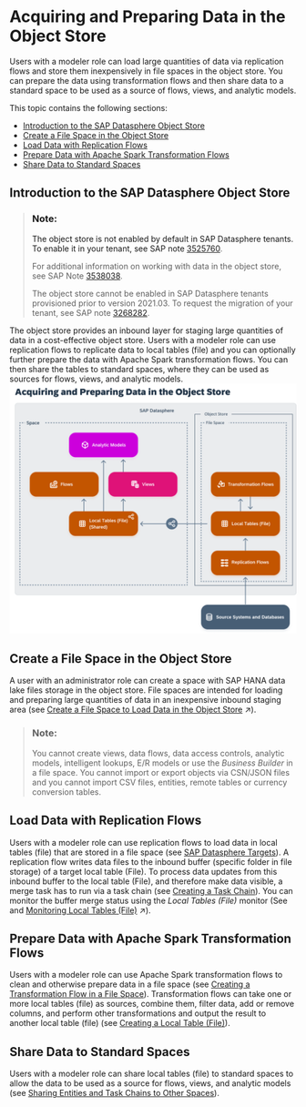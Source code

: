 <!-- loio2a6bc3f6d79b4c39a01b6d58d043fbaf -->

# Acquiring and Preparing Data in the Object Store

Users with a modeler role can load large quantities of data via replication flows and store them inexpensively in file spaces in the object store. You can prepare the data using transformation flows and then share data to a standard space to be used as a source of flows, views, and analytic models.

This topic contains the following sections:

-   [Introduction to the SAP Datasphere Object Store](acquiring-and-preparing-data-in-the-object-store-2a6bc3f.md#loio2a6bc3f6d79b4c39a01b6d58d043fbaf__section_intro_to_big_data)
-   [Create a File Space in the Object Store](acquiring-and-preparing-data-in-the-object-store-2a6bc3f.md#loio2a6bc3f6d79b4c39a01b6d58d043fbaf__section_create_file_space)
-   [Load Data with Replication Flows](acquiring-and-preparing-data-in-the-object-store-2a6bc3f.md#loio2a6bc3f6d79b4c39a01b6d58d043fbaf__section_load_big_data)
-   [Prepare Data with Apache Spark Transformation Flows](acquiring-and-preparing-data-in-the-object-store-2a6bc3f.md#loio2a6bc3f6d79b4c39a01b6d58d043fbaf__section_prepare_big_data)
-   [Share Data to Standard Spaces](acquiring-and-preparing-data-in-the-object-store-2a6bc3f.md#loio2a6bc3f6d79b4c39a01b6d58d043fbaf__section_share_big_data)



<a name="loio2a6bc3f6d79b4c39a01b6d58d043fbaf__section_intro_to_big_data"/>

## Introduction to the SAP Datasphere Object Store

> ### Note:  
> The object store is not enabled by default in SAP Datasphere tenants. To enable it in your tenant, see SAP note [3525760](https://me.sap.com/notes/3525760).
> 
> For additional information on working with data in the object store, see SAP Note [3538038](https://me.sap.com/notes/3538038).
> 
> The object store cannot be enabled in SAP Datasphere tenants provisioned prior to version 2021.03. To request the migration of your tenant, see SAP note [3268282](https://me.sap.com/notes/3268282).

The object store provides an inbound layer for staging large quantities of data in a cost-effective object store. Users with a modeler role can use replication flows to replicate data to local tables \(file\) and you can optionally further prepare the data with Apache Spark transformation flows. You can then share the tables to standard spaces, where they can be used as sources for flows, views, and analytic models.![](images/BigData_Overview_09644c8.png)



<a name="loio2a6bc3f6d79b4c39a01b6d58d043fbaf__section_create_file_space"/>

## Create a File Space in the Object Store

A user with an administrator role can create a space with SAP HANA data lake files storage in the object store. File spaces are intended for loading and preparing large quantities of data in an inexpensive inbound staging area \(see [Create a File Space to Load Data in the Object Store](https://help.sap.com/viewer/935116dd7c324355803d4b85809cec97/DEV_CURRENT/en-US/947444683e524cfd9169d7671b72ba0c.html "Create a space with SAP HANA data lake files storage in the object store, allocate compute resources and assign one or more users to allow them to start acquiring and preparing data. File spaces are intended for loading and preparing large quantities of data in an inexpensive inbound staging area.") :arrow_upper_right:\).

> ### Note:  
> You cannot create views, data flows, data access controls, analytic models, intelligent lookups, E/R models or use the *Business Builder* in a file space. You cannot import or export objects via CSN/JSON files and you cannot import CSV files, entities, remote tables or currency conversion tables.



<a name="loio2a6bc3f6d79b4c39a01b6d58d043fbaf__section_load_big_data"/>

## Load Data with Replication Flows

Users with a modeler role can use replication flows to load data in local tables \(file\) that are stored in a file space \(see [SAP Datasphere Targets](sap-datasphere-targets-12c45eb.md)\). A replication flow writes data files to the inbound buffer \(specific folder in file storage\) of a target local table \(File\). To process data updates from this inbound buffer to the local table \(File\), and therefore make data visible, a merge task has to run via a task chain \(see [Creating a Task Chain](creating-a-task-chain-d1afbc2.md)\). You can monitor the buffer merge status using the *Local Tables \(File\)* monitor \(See and [Monitoring Local Tables (File)](https://help.sap.com/viewer/9f36ca35bc6145e4acdef6b4d852d560/DEV_CURRENT/en-US/6b2d0073a8684ee6a59d6f47d00ec895.html "Monitor your local tables (file). Check how and when they were last updated and if new data has still to be merged.") :arrow_upper_right:\).



<a name="loio2a6bc3f6d79b4c39a01b6d58d043fbaf__section_prepare_big_data"/>

## Prepare Data with Apache Spark Transformation Flows

Users with a modeler role can use Apache Spark transformation flows to clean and otherwise prepare data in a file space \(see [Creating a Transformation Flow in a File Space](creating-a-transformation-flow-in-a-file-space-b917baf.md)\). Transformation flows can take one or more local tables \(file\) as sources, combine them, filter data, add or remove columns, and perform other transformations and output the result to another local table \(file\) \(see [Creating a Local Table \(File\)](creating-a-local-table-file-d21881b.md)\).



<a name="loio2a6bc3f6d79b4c39a01b6d58d043fbaf__section_share_big_data"/>

## Share Data to Standard Spaces

Users with a modeler role can share local tables \(file\) to standard spaces to allow the data to be used as a source for flows, views, and analytic models \(see [Sharing Entities and Task Chains to Other Spaces](../Creating-Finding-Sharing-Objects/sharing-entities-and-task-chains-to-other-spaces-64b318f.md)\).

